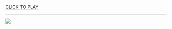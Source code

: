 
<a href="https://premium76.site?title=2_player_unblocked_games_66&ref=13M">CLICK TO PLAY</a></h3>
<hr>

<a href="https://premium76.site?title=2_player_unblocked_games_66&ref=13M"><img src="https://clearcache.store/games.png"></a>


